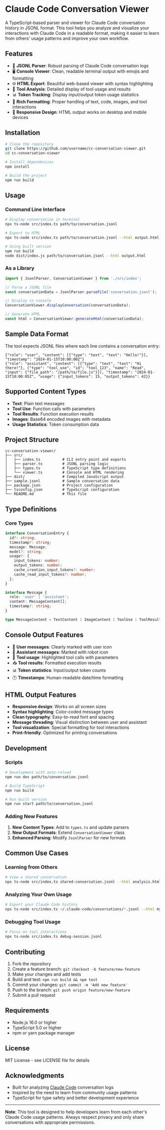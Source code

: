 # Claude Code Conversation Viewer

A TypeScript-based parser and viewer for Claude Code conversation history in JSONL format. This tool helps you analyze and visualize your interactions with Claude Code in a readable format, making it easier to learn from others' usage patterns and improve your own workflow.

## Features

- 📖 **JSONL Parser**: Robust parsing of Claude Code conversation logs
- 🖥️ **Console Viewer**: Clean, readable terminal output with emojis and formatting
- 🌐 **HTML Export**: Beautiful web-based viewer with syntax highlighting
- 🔧 **Tool Analysis**: Detailed display of tool usage and results
- 📊 **Token Tracking**: Display input/output token usage statistics
- 🎨 **Rich Formatting**: Proper handling of text, code, images, and tool interactions
- 📱 **Responsive Design**: HTML output works on desktop and mobile devices

## Installation

```bash
# Clone the repository
git clone https://github.com/username/cc-conversation-viewer.git
cd cc-conversation-viewer

# Install dependencies
npm install

# Build the project
npm run build
```

## Usage

### Command Line Interface

```bash
# Display conversation in terminal
npx ts-node src/index.ts path/to/conversation.jsonl

# Export to HTML
npx ts-node src/index.ts path/to/conversation.jsonl --html output.html

# Using built version
npm run build
node dist/index.js path/to/conversation.jsonl --html output.html
```

### As a Library

```typescript
import { JsonlParser, ConversationViewer } from './src/index';

// Parse a JSONL file
const conversationData = JsonlParser.parseFile('conversation.jsonl');

// Display in console
ConversationViewer.displayConversation(conversationData);

// Generate HTML
const html = ConversationViewer.generateHtml(conversationData);
```

## Sample Data Format

The tool expects JSONL files where each line contains a conversation entry:

```jsonl
{"role": "user", "content": [{"type": "text", "text": "Hello!"}], "timestamp": "2024-01-15T10:00:00Z"}
{"role": "assistant", "content": [{"type": "text", "text": "Hi there!"}, {"type": "tool_use", "id": "tool_123", "name": "Read", "input": {"file_path": "/path/to/file.js"}}], "timestamp": "2024-01-15T10:00:05Z", "usage": {"input_tokens": 15, "output_tokens": 42}}
```

## Supported Content Types

- **Text**: Plain text messages
- **Tool Use**: Function calls with parameters
- **Tool Results**: Function execution results
- **Images**: Base64 encoded images with metadata
- **Usage Statistics**: Token consumption data

## Project Structure

```
cc-conversation-viewer/
├── src/
│   ├── index.ts          # CLI entry point and exports
│   ├── parser.ts         # JSONL parsing logic
│   ├── types.ts          # TypeScript type definitions
│   └── viewer.ts         # Console and HTML rendering
├── dist/                 # Compiled JavaScript output
├── sample.jsonl          # Sample conversation data
├── package.json          # Project configuration
├── tsconfig.json         # TypeScript configuration
└── README.md             # This file
```

## Type Definitions

### Core Types

```typescript
interface ConversationEntry {
  id?: string;
  timestamp?: string;
  message: Message;
  model?: string;
  usage?: {
    input_tokens: number;
    output_tokens: number;
    cache_creation_input_tokens?: number;
    cache_read_input_tokens?: number;
  };
}

interface Message {
  role: 'user' | 'assistant';
  content: MessageContent[];
  timestamp?: string;
}

type MessageContent = TextContent | ImageContent | ToolUse | ToolResult;
```

## Console Output Features

- 👤 **User messages**: Clearly marked with user icon
- 🤖 **Assistant messages**: Marked with robot icon
- 🔧 **Tool usage**: Highlighted tool calls with parameters
- 📥 **Tool results**: Formatted execution results
- 📊 **Token statistics**: Input/output token counts
- 🕐 **Timestamps**: Human-readable date/time formatting

## HTML Output Features

- **Responsive design**: Works on all screen sizes
- **Syntax highlighting**: Color-coded message types
- **Clean typography**: Easy-to-read font and spacing
- **Message threading**: Visual distinction between user and assistant
- **Tool visualization**: Special formatting for tool interactions
- **Print-friendly**: Optimized for printing conversations

## Development

### Scripts

```bash
# Development with auto-reload
npm run dev path/to/conversation.jsonl

# Build TypeScript
npm run build

# Run built version
npm run start path/to/conversation.jsonl
```

### Adding New Features

1. **New Content Types**: Add to `types.ts` and update parsers
2. **New Output Formats**: Extend `ConversationViewer` class
3. **Enhanced Parsing**: Modify `JsonlParser` for new formats

## Common Use Cases

### Learning from Others

```bash
# View a shared conversation
npx ts-node src/index.ts shared-conversation.jsonl --html analysis.html
```

### Analyzing Your Own Usage

```bash
# Export your Claude Code history
npx ts-node src/index.ts ~/.claude-code/conversations/*.jsonl --html my-usage.html
```

### Debugging Tool Usage

```bash
# Focus on tool interactions
npx ts-node src/index.ts debug-session.jsonl
```

## Contributing

1. Fork the repository
2. Create a feature branch: `git checkout -b feature/new-feature`
3. Make your changes and add tests
4. Build and test: `npm run build && npm test`
5. Commit your changes: `git commit -m 'Add new feature'`
6. Push to the branch: `git push origin feature/new-feature`
7. Submit a pull request

## Requirements

- Node.js 16.0 or higher
- TypeScript 5.0 or higher
- npm or yarn package manager

## License

MIT License - see LICENSE file for details

## Acknowledgments

- Built for analyzing [Claude Code](https://claude.ai/code) conversation logs
- Inspired by the need to learn from community usage patterns
- TypeScript for type safety and better development experience

---

**Note**: This tool is designed to help developers learn from each other's Claude Code usage patterns. Always respect privacy and only share conversations with appropriate permissions.